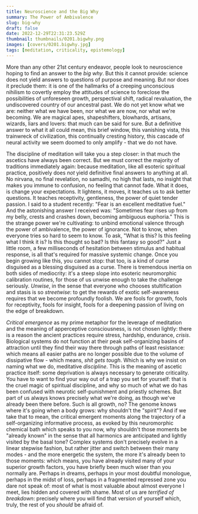 ```yaml
---
title: Neuroscience and the Big Why
summary: The Power of Ambivalence
slug: big-why
draft: false
date: 2022-12-29T22:31:23.529Z
thumbnail: thumbnails/0201.bigwhy.png
images: [covers/0201.bigwhy.jpg]
tags: [meditation, criticality, epistemology]
---
```


More than any other 21st century endeavor, people look to neuroscience hoping to find an answer to the *big why*. But this it cannot provide: science does not yield answers to questions of purpose and meaning. But nor does it preclude them: it is one of the hallmarks of a creeping unconscious nihilism to covertly employ the attitudes of science to foreclose the possibilities of unforeseen growth, perspectival shift, radical revaluation, the undiscovered country of our ancestral past. We do not yet know what we are: neither what we have been, nor what we are now, nor what we're becoming. We are magical apes, shapeshifters, blowhards, artisans, wizards, liars and lovers: that much can be said for sure. But a definitive answer to what it all could mean, this brief window, this vanishing vista, this trainwreck of civilization, this continually cresting history, this cascade of neural activity we seem doomed to only amplify - that we do not have.

The discipline of meditation will take you a step closer: in that much the ascetics have always been correct. But we must correct the majority of traditions immediately again: because meditation, like all esoteric spiritual practice, positively does *not* yield definitive final answers to anything at all. No nirvana, no final revelation, no samadhi, no high that lasts, no insight that makes you immune to confusion, no feeling that cannot fade. What it does, is change your expectations. It lightens, it moves, it teaches us to ask better questions. It teaches receptivity, gentleness, the power of quiet tender passion. I said to a student recently: "Fear is an excellent meditative fuel." And the astonishing answer I received was: "Sometimes fear rises up from my belly, crests and crashes down, becoming ambiguous euphoria." This is the strange power we're cultivating: to unbind emotional valence through the power of ambivalence, the power of ignorance. Not to know, when everyone tries so hard to seem to know. To ask, "What is this? Is this feeling what I think it is? Is this thought so bad? Is this fantasy so good?" Just a little room, a few milliseconds of hesitation between stimulus and habitual response, is all that's required for massive systemic change. Once you begin growing like this, you cannot stop: that too, is a kind of curse disguised as a blessing disguised as a curse. There is tremendous inertia on both sides of mediocrity: it's a steep slope into esoteric neuromorphic calibration routines, for those of us unwise enough to take the challenge seriously. *Unwise*, in the sense that everyone who chooses stultification and stasis is so *streetwise*: to get the rewards of exotic self-awareness requires that we become profoundly foolish. We are fools for growth, fools for receptivity, fools for insight, fools for a deepening passion of living on the edge of breakdown.

*Critical emergence* as my prime metaphor for the leverage of meditation and the meaning of apperceptive consciousness, is not chosen lightly: there is a reason the ancient practices require stress, hardship, endurance, *crisis*. Biological systems do not function at their peak self-organizing basins of attraction until they find their way there through paths of least resistance: which means all easier paths are no longer possible due to the volume of dissipative flow - which means, *shit gets tough*. Which is why we insist on naming what we do, meditative *discipline*. This is the meaning of ascetic practice itself: some deprivation is always necessary to generate criticality. You have to want to find your way out of a trap you set for yourself: that is the cruel magic of spiritual discipline, and why so much of what we do has been confused with neurotic self-punishment and priestly schemes. But part of us always knows precisely what we're doing, as though we've already been there before. Such is all growth, no? The genome knows where it's going when a body grows: why shouldn't the "spirit"? And if we take that to mean, the critical emergent moments along the trajectory of a self-organizing informative process, as evoked by this neuromorphic chemical bath which speaks to you now, why shouldn't those moments be "already known" in the sense that all harmonics are anticipated and lightly visited by the basal tone? Complex systems don't precisely evolve in a linear stepwise fashion, but rather jitter and switch between their many modes - and the more energetic the system, the more it's already been to those moments: which means, you have already visited many of your superior growth factors, you have briefly been much wiser than you normally are. Perhaps in dreams, perhaps in your most doubtful monologue, perhaps in the midst of loss, perhaps in a fragmented repressed zone you dare not speak of: most of what is most valuable about almost everyone I meet, lies hidden and covered with shame. Most of us are *terrified of breakdown*: precisely where you will find that version of yourself which, truly, the rest of you *should* be afraid of.
